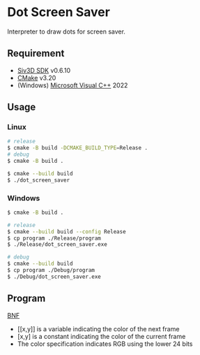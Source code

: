 # Dot Screen Saver

Interpreter to draw dots for screen saver.

## Requirement

- [Siv3D SDK](https://siv3d.github.io/) v0.6.10
- [CMake](https://cmake.org/) v3.20
- (Windows) [Microsoft Visual C++](https://visualstudio.microsoft.com/) 2022

## Usage

### Linux

```bash
# release
$ cmake -B build -DCMAKE_BUILD_TYPE=Release .
# debug
$ cmake -B build .

$ cmake --build build
$ ./dot_screen_saver
```

### Windows

```bash
$ cmake -B build .

# release
$ cmake --build build --config Release
$ cp program ./Release/program
$ ./Release/dot_screen_saver.exe

# debug
$ cmake --build build
$ cp program ./Debug/program
$ ./Debug/dot_screen_saver.exe
```


## Program

[BNF](bnf.txt)

- [[x,y]] is a variable indicating the color of the next frame
- [x,y] is a constant indicating the color of the current frame
- The color specification indicates RGB using the lower 24 bits
